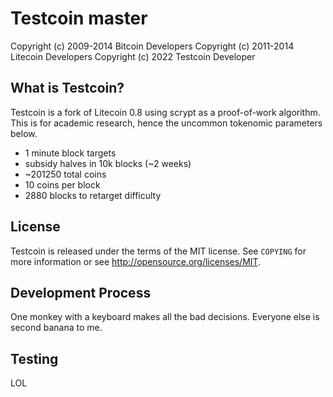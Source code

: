Testcoin master
================================

Copyright (c) 2009-2014 Bitcoin Developers
Copyright (c) 2011-2014 Litecoin Developers
Copyright (c) 2022 Testcoin Developer

What is Testcoin?
----------------
Testcoin is a fork of Litecoin 0.8 using scrypt as a proof-of-work algorithm.  This is for academic research, hence the uncommon tokenomic parameters below.
 - 1 minute block targets
 - subsidy halves in 10k blocks (~2 weeks)
 - ~201250 total coins
 - 10 coins per block
 - 2880 blocks to retarget difficulty

License
-------
Testcoin is released under the terms of the MIT license. See `COPYING` for more
information or see http://opensource.org/licenses/MIT.

Development Process
-------------------
One monkey with a keyboard makes all the bad decisions.  Everyone else is second banana to me.

Testing
-------
LOL

